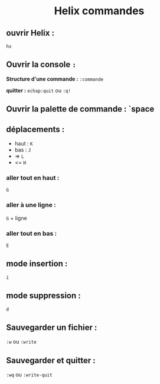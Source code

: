 # <center> Helix commandes </center>

## ouvrir Helix : 
`hx`

## Ouvrir la console `:`

**Structure d'une commande :** 
`:commande` <br>

**quitter :** `echap:quit` ou `:q!`

## Ouvrir la palette de commande : `space

## déplacements :
- haut : `K`
- bas : `J`
- => `L`
- <= `H`

### aller tout en haut :
`G`
### aller à une ligne :
`G` + ligne
### aller tout en bas :
`E`
## mode insertion :
`i`
## mode suppression :
`d`
## Sauvegarder un fichier :
`:w` ou `:write`
## Sauvegarder et quitter : 
`:wq` ou `:write-quit`
